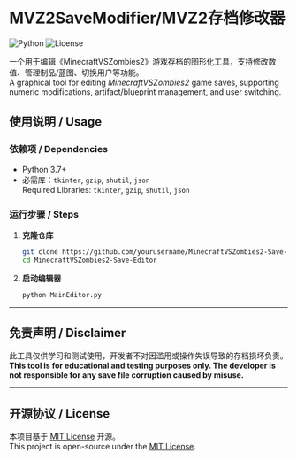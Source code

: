 # MVZ2SaveModifier/MVZ2存档修改器

![Python](https://img.shields.io/badge/Python-3.7%2B-blue?logo=python)
![License](https://img.shields.io/badge/License-MIT-green)

一个用于编辑《MinecraftVSZombies2》游戏存档的图形化工具，支持修改数值、管理制品/蓝图、切换用户等功能。  
A graphical tool for editing *MinecraftVSZombies2* game saves, supporting numeric modifications, artifact/blueprint management, and user switching.


## 使用说明 / Usage

### 依赖项 / Dependencies
- Python 3.7+
- 必需库：`tkinter`, `gzip`, `shutil`, `json`  
  Required Libraries: `tkinter`, `gzip`, `shutil`, `json`

### 运行步骤 / Steps
1. **克隆仓库**  
   ```bash
   git clone https://github.com/yourusername/MinecraftVSZombies2-Save-Editor.git
   cd MinecraftVSZombies2-Save-Editor
   ```

2. **启动编辑器**  
   ```bash
   python MainEditor.py
   ```
---

## 免责声明 / Disclaimer

此工具仅供学习和测试使用，开发者不对因滥用或操作失误导致的存档损坏负责。  
**This tool is for educational and testing purposes only. The developer is not responsible for any save file corruption caused by misuse.**

---

## 开源协议 / License

本项目基于 [MIT License](LICENSE) 开源。  
This project is open-source under the [MIT License](LICENSE).
```